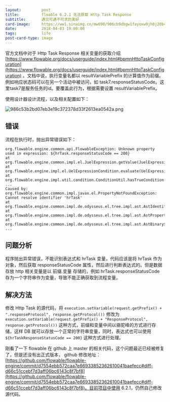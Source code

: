 ```yaml
---
layout:         post
title:          floable 6.2.1 无法获取 Http Task Response
subtitle:       遇见可遇不可求的美好
card-image:     https://ww1.sinaimg.cn/mw690/906cb9dbgw1fayoxw9jh0j20b407e3zn.jpg
date:           2018-04-03 19:00:00
tags:           life
post-card-type: image
---
```


官方文档中对于 Http Task Response 相关变量的获取介绍 [https://www.flowable.org/docs/userguide/index.html#bpmnHttpTaskConfiguration](https://www.flowable.org/docs/userguide/index.html#bpmnHttpTaskConfiguration) 。文档中说，执行变量名都以 resultVariablePrefix 的计算值作为前缀。例如响应状态码可以在另一个活动中被访问，如 task7.responseStatusCode。这里task7是服务任务的id。要覆盖此行为，根据需要设置 resultVariablePrefix。

使用设计器设计流程，以及相关配置如下：

![986c53b2bd07eb3e19c372378d33f2613ea0542a.png](https://i.loli.net/2018/05/25/5b082ac1cba25.png)

## 错误

流程在执行时，抛出异常错误如下：

```
org.flowable.engine.common.api.FlowableException: Unknown property used in expression: ${hrTask.responseStatusCode == 200}
at org.flowable.engine.common.impl.el.JuelExpression.getValue(JuelExpression.java:50)
at org.flowable.engine.impl.el.UelExpressionCondition.evaluate(UelExpressionCondition.java:37)
at org.flowable.engine.impl.util.condition.ConditionUtil.hasTrueCondition(ConditionUtil.java:47)
...
Caused by: org.flowable.engine.common.impl.javax.el.PropertyNotFoundException: Cannot resolve identifier 'hrTask'
at org.flowable.engine.common.impl.de.odysseus.el.tree.impl.ast.AstIdentifier.eval(AstIdentifier.java:97)
at org.flowable.engine.common.impl.de.odysseus.el.tree.impl.ast.AstProperty.eval(AstProperty.java:68)
at org.flowable.engine.common.impl.de.odysseus.el.tree.impl.ast.AstBinary$SimpleOperator.eval(AstBinary.java:31)
...
```

## 问题分析

程序抛出异常错误，不能识别表达式和 hrTask 变量，代码应该是将 hrTask 作为对象，然后获取 responseStatusCode 属性，然后进行判断表达式的。但是数据存放 http 相关变量是以 前缀.变量 存储的，例如 hrTask.responseStatusCode 存为一个字符串作为变量，导致不能正确获取到流程变量。

## 解决方法

修改 Http Task 的源代码，将 ```execution.setVariable(request.getPrefix() + ".responseProtocol", response.getProtocol())``` 修改为 ```execution.setVariable(request.getPrefix() + "ResponseProtocol", response.getProtocol())``` 这种方式，前缀和变量中间以骆驼峰的方式进行存储，这样 DB 就可以存放一个正常的字符串变量，同时，表达式也可以使用 ```${hrTaskResponseStatusCode == 200}``` 这种方式进行处理。

刚看了一下 flowable 在 github 上 master 的相关代码，这个问题最近已经被修复了，但是还没有出正式版本， github 修改地址：[https://github.com/flowable/flowable-engine/commit/d7554ebb572caa7e66933852362610041baefecc#diff-d66c51ccebf7d3aff06bc6143c8f7bf8](https://github.com/flowable/flowable-engine/commit/d7554ebb572caa7e66933852362610041baefecc#diff-d66c51ccebf7d3aff06bc6143c8f7bf8)。目前项目中使用 6.2.1，仍然自己修改源代码。
